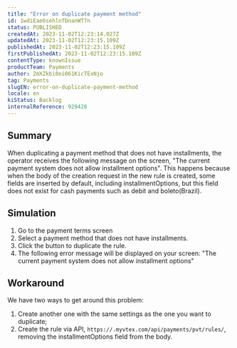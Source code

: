 ```yaml
---
title: "Error on duplicate payment method"
id: 1wdiEae6sehlnTDnanWT7n
status: PUBLISHED
createdAt: 2023-11-02T12:23:14.027Z
updatedAt: 2023-11-02T12:23:15.109Z
publishedAt: 2023-11-02T12:23:15.109Z
firstPublishedAt: 2023-11-02T12:23:15.109Z
contentType: knownIssue
productTeam: Payments
author: 2mXZkbi0oi061KicTExNjo
tag: Payments
slugEN: error-on-duplicate-payment-method
locale: en
kiStatus: Backlog
internalReference: 929428
---
```


## Summary


When duplicating a payment method that does not have installments, the operator receives the following message on the screen, "The current payment system does not allow installment options". This happens because when the body of the creation request in the new rule is created, some fields are inserted by default, including installmentOptions, but this field does not exist for cash payments such as debit and boleto(Brazil).


##

## Simulation



1. Go to the payment terms screen
2. Select a payment method that does not have installments.
3. Click the button to duplicate the rule.
4. The following error message will be displayed on your screen: "The current payment system does not allow installment options"


##

## Workaround


We have two ways to get around this problem:

1. Create another one with the same settings as the one you want to duplicate;
2. Create the rule via API, `https://.myvtex.com/api/payments/pvt/rules/`, removing the installmentOptions field from the body.





